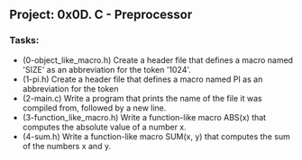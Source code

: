 ## Project: 0x0D. C - Preprocessor
### Tasks:
- (0-object_like_macro.h) Create a header file that defines a macro named 'SIZE' as an abbreviation for the token '1024'.
- (1-pi.h) Create a header file that defines a macro named PI as an abbreviation for the token
- (2-main.c) Write a program that prints the name of the file it was compiled from, followed by a new line.
- (3-function_like_macro.h) Write a function-like macro ABS(x) that computes the absolute value of a number x.
- (4-sum.h) Write a function-like macro SUM(x, y) that computes the sum of the numbers x and y.
